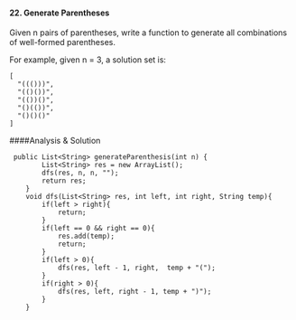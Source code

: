 #### 22. Generate Parentheses
Given n pairs of parentheses, write a function to generate all combinations of well-formed parentheses.

For example, given n = 3, a solution set is:

~~~
[
  "((()))",
  "(()())",
  "(())()",
  "()(())",
  "()()()"
]
~~~

####Analysis & Solution

~~~
 public List<String> generateParenthesis(int n) {
        List<String> res = new ArrayList();
        dfs(res, n, n, "");
        return res;
    }
    void dfs(List<String> res, int left, int right, String temp){
        if(left > right){
            return;
        }
        if(left == 0 && right == 0){
            res.add(temp);
            return;
        }
        if(left > 0){
            dfs(res, left - 1, right,  temp + "(");
        }
        if(right > 0){
            dfs(res, left, right - 1, temp + ")");
        }
    }

~~~
